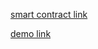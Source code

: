 [smart contract link](https://mumbai.polygonscan.com/address/0x3C1d2E94b367BbEaBeee148E60ee261030BE0B1a)

[demo link](https://vesting-token-xeggo.vercel.app/)